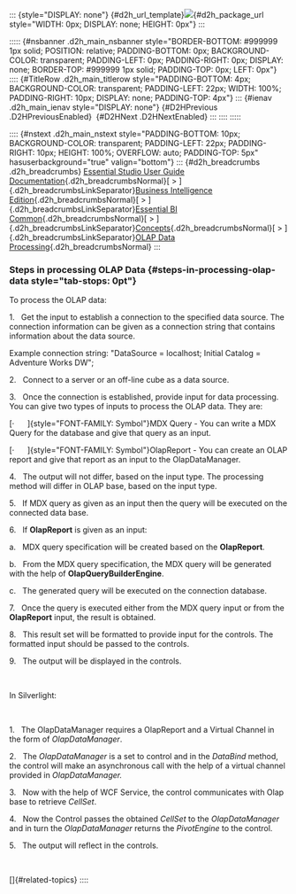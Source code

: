 ::: {style="DISPLAY: none"}
[](ms-xhelp:///?Id=d2h_url_template){#d2h_url_template}![](!package_url!){#d2h_package_url style="WIDTH: 0px; DISPLAY: none; HEIGHT: 0px"}
:::

::::: {#nsbanner .d2h_main_nsbanner style="BORDER-BOTTOM: #999999 1px solid; POSITION: relative; PADDING-BOTTOM: 0px; BACKGROUND-COLOR: transparent; PADDING-LEFT: 0px; PADDING-RIGHT: 0px; DISPLAY: none; BORDER-TOP: #999999 1px solid; PADDING-TOP: 0px; LEFT: 0px"}
:::: {#TitleRow .d2h_main_titlerow style="PADDING-BOTTOM: 4px; BACKGROUND-COLOR: transparent; PADDING-LEFT: 22px; WIDTH: 100%; PADDING-RIGHT: 10px; DISPLAY: none; PADDING-TOP: 4px"}
::: {#ienav .d2h_main_ienav style="DISPLAY: none"}
[](ms-xhelp:///?Id=86caec87-83c5-41b2-9ab3-59a33858fc49){#D2HPrevious .D2HPreviousEnabled}  [](ms-xhelp:///?Id=51d32de6-c69e-46fb-869b-158f587b0580){#D2HNext .D2HNextEnabled}
:::
::::
:::::

:::: {#nstext .d2h_main_nstext style="PADDING-BOTTOM: 10px; BACKGROUND-COLOR: transparent; PADDING-LEFT: 22px; PADDING-RIGHT: 10px; HEIGHT: 100%; OVERFLOW: auto; PADDING-TOP: 5px" hasuserbackground="true" valign="bottom"}
::: {#d2h_breadcrumbs .d2h_breadcrumbs}
[Essential Studio User Guide Documentation](ms-xhelp:///?Id=12457748-09e3-4d74-a240-8e049cedf030){.d2h_breadcrumbsNormal}[ \> ]{.d2h_breadcrumbsLinkSeparator}[Business Intelligence Edition](ms-xhelp:///?Id=fdf33dd8-62b2-47b9-ad7b-fc50e590bca5){.d2h_breadcrumbsNormal}[ \> ]{.d2h_breadcrumbsLinkSeparator}[Essential BI Common](ms-xhelp:///?Id=51cb28d1-f201-4ea8-9963-a8afa451f64c){.d2h_breadcrumbsNormal}[ \> ]{.d2h_breadcrumbsLinkSeparator}[Concepts](ms-xhelp:///?Id=c4af561c-5904-4dc4-8eaf-ec1e14451e92){.d2h_breadcrumbsNormal}[ \> ]{.d2h_breadcrumbsLinkSeparator}[OLAP Data Processing](ms-xhelp:///?Id=86caec87-83c5-41b2-9ab3-59a33858fc49){.d2h_breadcrumbsNormal}
:::

### Steps in processing OLAP Data {#steps-in-processing-olap-data style="tab-stops: 0pt"}

To process the OLAP data:

1.   Get the input to establish a connection to the specified data source. The connection information can be given as a connection string that contains information about the data source.

Example connection string: "DataSource = localhost; Initial Catalog = Adventure Works DW";

2.   Connect to a server or an off-line cube as a data source.

3.   Once the connection is established, provide input for data processing. You can give two types of inputs to process the OLAP data. They are:

[·      ]{style="FONT-FAMILY: Symbol"}MDX Query - You can write a MDX Query for the database and give that query as an input.

[·      ]{style="FONT-FAMILY: Symbol"}OlapReport - You can create an OLAP report and give that report as an input to the OlapDataManager.

4.   The output will not differ, based on the input type. The processing method will differ in OLAP base, based on the input type.

5.   If MDX query as given as an input then the query will be executed on the connected data base.

6.   If **OlapReport** is given as an input:

a.   MDX query specification will be created based on the **OlapReport**.

b.   From the MDX query specification, the MDX query will be generated with the help of **OlapQueryBuilderEngine**.

c.   The generated query will be executed on the connection database.

7.   Once the query is executed either from the MDX query input or from the **OlapReport** input, the result is obtained.

8.   This result set will be formatted to provide input for the controls. The formatted input should be passed to the controls.

9.   The output will be displayed in the controls.

 

In Silverlight:

 

1.   The OlapDataManager requires a OlapReport and a Virtual Channel in the form of *OlapDataManager*.

2.   The *OlapDataManager* is a set to control and in the *DataBind* method, the control will make an asynchronous call with the help of a virtual channel provided in *OlapDataManager.*

3.   Now with the help of WCF Service, the control communicates with Olap base to retrieve *CellSet*.

4.   Now the Control passes the obtained *CellSet* to the *OlapDataManager* and in turn the *OlapDataManager* returns the *PivotEngine* to the control.

5.   The output will reflect in the controls.

 

[]{#related-topics}
::::
